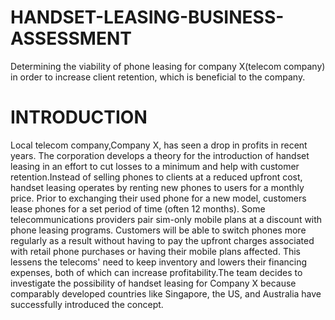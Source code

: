 # HANDSET-LEASING-BUSINESS-ASSESSMENT
Determining the viability of phone leasing for company X(telecom company) in order to increase client retention, which is beneficial to the company.
# INTRODUCTION
Local telecom company,Company X, has seen a drop in profits in recent years. The corporation develops a theory for the introduction of handset leasing in an effort to cut losses to a minimum and help with customer retention.Instead of selling phones to clients at a reduced upfront cost, handset leasing operates by renting new phones to users for a monthly price. Prior to exchanging their used phone for a new model, customers lease phones for a set period of time (often 12 months). Some telecommunications providers pair sim-only mobile plans at a discount with phone leasing programs. Customers will be able to switch phones more regularly as a result without having to pay the upfront charges associated with retail phone purchases or having their mobile plans affected. This lessens the telecoms' need to keep inventory and lowers their financing expenses, both of which can increase profitability.The team decides to investigate the possibility of handset leasing for Company X because comparably developed countries like Singapore, the US, and Australia have successfully introduced the concept.

